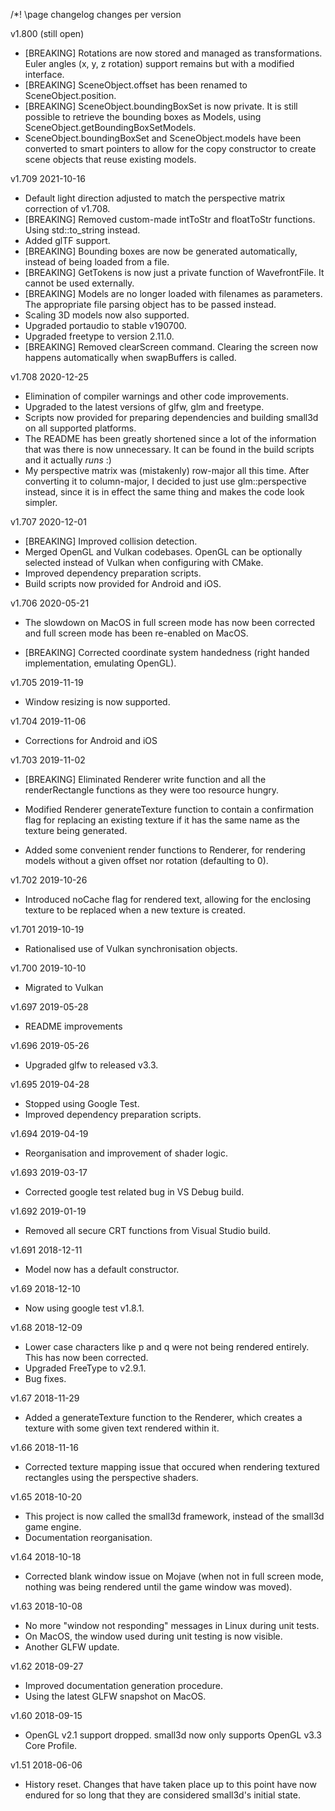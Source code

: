 /*! \page changelog changes per version

v1.800 (still open)

- [BREAKING] Rotations are now stored and managed as transformations. Euler
  angles (x, y, z rotation) support remains but with a modified interface.
- [BREAKING] SceneObject.offset has been renamed to SceneObject.position.
- [BREAKING] SceneObject.boundingBoxSet is now private. It is still possible
  to retrieve the bounding boxes as Models, using SceneObject.getBoundingBoxSetModels.
- SceneObject.boundingBoxSet and SceneObject.models have been converted
  to smart pointers to allow for the copy constructor to create scene
  objects that reuse existing models.

v1.709 2021-10-16

- Default light direction adjusted to match the perspective matrix correction
  of v1.708.
- [BREAKING] Removed custom-made intToStr and floatToStr functions. Using 
  std::to_string instead.
- Added glTF support.
- [BREAKING] Bounding boxes are now be generated automatically, instead of 
  being loaded from a file.
- [BREAKING] GetTokens is now just a private function of WavefrontFile. It
  cannot be used externally.
- [BREAKING] Models are no longer loaded with filenames as parameters. The
  appropriate file parsing object has to be passed instead.
- Scaling 3D models now also supported.
- Upgraded portaudio to stable v190700.
- Upgraded freetype to version 2.11.0.
- [BREAKING] Removed clearScreen command. Clearing the screen now happens
  automatically when swapBuffers is called.

v1.708 2020-12-25

- Elimination of compiler warnings and other code improvements.
- Upgraded to the latest versions of glfw, glm and freetype.
- Scripts now provided for preparing dependencies and building small3d on all 
  supported platforms.
- The README has been greatly shortened since a lot of the information that
  was there is now unnecessary. It can be found in the build scripts and
  it actually *runs* :)
- My perspective matrix was (mistakenly) row-major all this time. After
  converting it to column-major, I decided to just use glm::perspective 
  instead, since it is in effect the same thing and makes the code look
  simpler.

v1.707 2020-12-01

- [BREAKING] Improved collision detection.
- Merged OpenGL and Vulkan codebases. OpenGL can be optionally selected
  instead of Vulkan when configuring with CMake.
- Improved dependency preparation scripts.	
- Build scripts now provided for Android and iOS.

v1.706 2020-05-21

- The slowdown on MacOS in full screen mode has now been corrected and full
  screen mode has been re-enabled on MacOS.

- [BREAKING] Corrected coordinate system handedness (right handed 
  implementation, emulating OpenGL).

v1.705 2019-11-19

- Window resizing is now supported.

v1.704 2019-11-06

- Corrections for Android and iOS

v1.703 2019-11-02

- [BREAKING] Eliminated Renderer write function and all the renderRectangle
  functions as they were too resource hungry.
  
- Modified Renderer generateTexture function to contain a confirmation
  flag for replacing an existing texture if it has the same name as
  the texture being generated.
  
- Added some convenient render functions to Renderer, for rendering models
  without a given offset nor rotation (defaulting to 0).

v1.702 2019-10-26

- Introduced noCache flag for rendered text, allowing for the enclosing
  texture to be replaced when a new texture is created.

v1.701 2019-10-19

- Rationalised use of Vulkan synchronisation objects.

v1.700 2019-10-10

- Migrated to Vulkan

v1.697 2019-05-28

- README improvements

v1.696 2019-05-26

- Upgraded glfw to released v3.3.

v1.695 2019-04-28

- Stopped using Google Test.
- Improved dependency preparation scripts.

v1.694 2019-04-19

- Reorganisation and improvement of shader logic.

v1.693 2019-03-17

- Corrected google test related bug in VS Debug build.

v1.692 2019-01-19

- Removed all secure CRT functions from Visual Studio build.

v1.691 2018-12-11

 - Model now has a default constructor.

v1.69 2018-12-10

 - Now using google test v1.8.1.

v1.68 2018-12-09

 - Lower case characters like p and q were not being rendered entirely.
   This has now been corrected.
 - Upgraded FreeType to v2.9.1.
 - Bug fixes.

v1.67 2018-11-29

 - Added a generateTexture function to the Renderer, which creates a
   texture with some given text rendered within it.

v1.66 2018-11-16

 - Corrected texture mapping issue that occured when rendering textured 
   rectangles using the perspective shaders.

v1.65 2018-10-20

 - This project is now called the small3d framework, instead of the
   small3d game engine.
 - Documentation reorganisation.
	
v1.64 2018-10-18

 - Corrected blank window issue on Mojave (when not in full screen
   mode, nothing was being rendered until the game window was moved).

v1.63 2018-10-08

 - No more "window not responding" messages in Linux during unit tests.
 - On MacOS, the window used during unit testing is now visible.
 - Another GLFW update.

v1.62 2018-09-27

 - Improved documentation generation procedure.
 - Using the latest GLFW snapshot on MacOS.	

v1.60 2018-09-15

- OpenGL v2.1 support dropped. small3d now only supports OpenGL v3.3 Core
  Profile.

v1.51 2018-06-06

- History reset. Changes that have taken place up to this point have now
  endured for so long that they are considered small3d's initial state.
